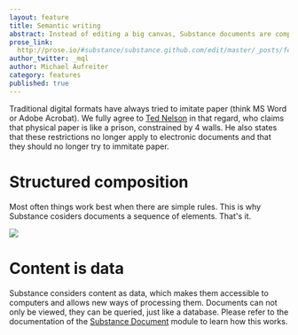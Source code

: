 ```yaml
---
layout: feature
title: Semantic writing
abstract: Instead of editing a big canvas, Substance documents are composed of content elements. While existing solutions (like Google Docs) bring traditional word-processing to the web, Substance focusses on content, by leaving the layout part to the system, not the user. Because of the absence of formatting utilities, it suggests structured content-oriented writing. 
prose_link:
  http://prose.io/#substance/substance.github.com/edit/master/_posts/features/0100-01-01-semanitc-writing.md
author_twitter: _mql
author: Michael Aufreiter
category: features
published: true
---
```


Traditional digital formats have always tried to imitate paper (think MS Word or Adobe Acrobat). We fully agree to [Ted Nelson](http://www.youtube.com/watch?v=En_2T7KH6RA) in that regard, who claims that physical paper is like a prison, constrained by 4 walls. He also states that these restrictions no longer apply to electronic documents and that they should no longer try to immitate paper.

<!-- ![]({{site.baseurl}}/assets/images/illustrations/semantic-writing-paper.png)-->

<!-- ![]({{site.baseurl}}/assets/images/illustrations/semantic-writing-endlesspaper.png)-->

# Structured composition

Most often things work best when there are simple rules. This is why Substance cosiders documents a sequence of elements. That's it.

![]({{site.baseurl}}/assets/images/illustrations/semantic-writing-elements.png)

# Content is data

Substance considers content as data, which makes them accessible to computers and allows new ways of processing them. Documents can not only be viewed, they can be queried, just like a database. Please refer to the documentation of the [Substance Document](http://interior.substance.io/modules/document.html) module to learn how this works.